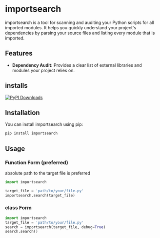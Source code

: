 # importsearch

importsearch is a tool for scanning and auditing your Python scripts for all imported modules. It helps you quickly understand your project's dependencies by parsing your source files and listing every module that is imported.

## Features

- **Dependency Audit:** Provides a clear list of external libraries and modules your project relies on.

## installs
[![PyPI Downloads](https://static.pepy.tech/badge/importsearch)](https://pepy.tech/projects/importsearch)

## Installation

You can install importsearch using pip:

```bash
pip install importsearch
```

## Usage

### Function Form (preferred)

absolute path to the target file is preferred

```python
import importsearch

target_file = 'path/to/your/file.py'
importsearch.search(target_file)
```

### class Form
```python
import importsearch
target_file = 'path/to/your/file.py'
search = importsearch(target_file, debug=True)
search.search()
```